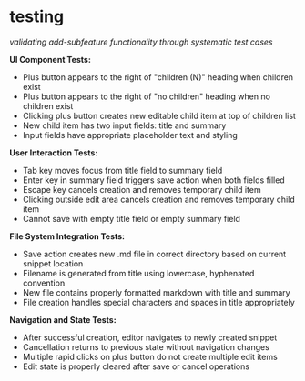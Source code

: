 # testing
*validating add-subfeature functionality through systematic test cases*

**UI Component Tests:**
- Plus button appears to the right of "children (N)" heading when children exist
- Plus button appears to the right of "no children" heading when no children exist
- Clicking plus button creates new editable child item at top of children list
- New child item has two input fields: title and summary
- Input fields have appropriate placeholder text and styling

**User Interaction Tests:**
- Tab key moves focus from title field to summary field
- Enter key in summary field triggers save action when both fields filled
- Escape key cancels creation and removes temporary child item
- Clicking outside edit area cancels creation and removes temporary child item
- Cannot save with empty title field or empty summary field

**File System Integration Tests:**
- Save action creates new .md file in correct directory based on current snippet location
- Filename is generated from title using lowercase, hyphenated convention
- New file contains properly formatted markdown with title and summary
- File creation handles special characters and spaces in title appropriately

**Navigation and State Tests:**
- After successful creation, editor navigates to newly created snippet
- Cancellation returns to previous state without navigation changes
- Multiple rapid clicks on plus button do not create multiple edit items
- Edit state is properly cleared after save or cancel operations